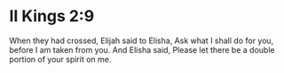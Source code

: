 # II Kings 2:9

When they had crossed, Elijah said to Elisha, Ask what I shall do for you, before I am taken from you. And Elisha said, Please let there be a double portion of your spirit on me.

